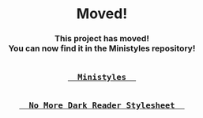 <h1 align="center">Moved!
<h3 align="center">This project has moved!<br/>You can now find it in the Ministyles repository!<br/><br/>

<a href="https://ministyles.astolfo.gay/">
<kbd>
<br/>
&nbsp;&nbsp;Ministyles&nbsp;&nbsp;
<br/>
<br/>
</kbd>
</a><a href="https://ministyles.astolfo.gay/no-dark-reader.css">
<kbd>
<br/>
&nbsp;&nbsp;No More Dark Reader Stylesheet&nbsp;&nbsp;
<br/>
<br/>
</kbd>
</a><br/><br/><br/>
</h3>
